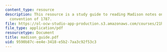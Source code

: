 ```yaml
---
content_type: resource
description: This resource is a study guide to reading Madison notes on the federal
  convention of 1787.
file: https://ol-ocw-studio-app-production.s3.amazonaws.com/courses/21h-105-american-classics-spring-2006/9590b87cee4e3418e5b27aa3c92f53c3_madison_guide.pdf
file_type: application/pdf
resourcetype: Document
title: madison_guide.pdf
uid: 9590b87c-ee4e-3418-e5b2-7aa3c92f53c3
---
```

